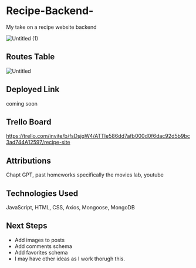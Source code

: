 # Recipe-Backend-
My take on a recipe website backend

![Untitled (1)](https://github.com/GlitterAngle/Recipe-Backend-/assets/138747127/c4953dd8-7d80-4fdc-938c-1a52ff77d38a)



## Routes Table

![Untitled](https://github.com/GlitterAngle/Recipe-Backend-/assets/138747127/295fa735-92d9-43f0-bd44-2b910eef62e5)


## Deployed Link
coming soon

## Trello Board
https://trello.com/invite/b/fsDsjqW4/ATTIe586dd7afb000d0f6dac92d5b9bc3ad744A12597/recipe-site

## Attributions
Chapt GPT, past homeworks specifically the movies lab, youtube

## Technologies Used
JavaScript, HTML, CSS, Axios, Mongoose, MongoDB

## Next Steps
- Add images to posts
- Add comments schema
- Add favorites schema
- I may have other ideas as I work thorugh this. 
